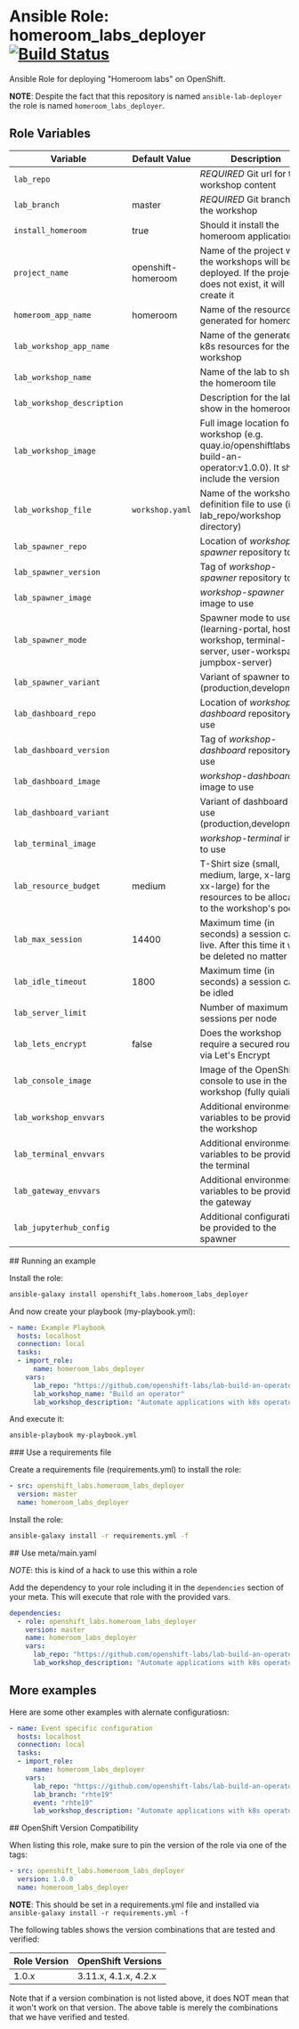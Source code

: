 Ansible Role: homeroom_labs_deployer
[![Build Status](https://travis-ci.org/openshifthomeroom/ansible-labs-deployer.svg?branch=master)](https://travis-ci.org/openshifthomeroom/ansible-labs-deployer)
=========

Ansible Role for deploying "Homeroom labs" on OpenShift.

__NOTE__: Despite the fact that this repository is named `ansible-lab-deployer` the role is named `homeroom_labs_deployer`.

Role Variables
------------

|Variable                 | Default Value     | Description   |
|-------------------------|-------------------|---------------|
|`lab_repo`               |  | *REQUIRED* Git url for the workshop content |
|`lab_branch`             | master | *REQUIRED* Git branch for the workshop |
|`install_homeroom`       | true | Should it install the homeroom application |
|`project_name`           | openshift-homeroom | Name of the project where the workshops will be deployed. If the project does not exist, it will create it |
|`homeroom_app_name`      | homeroom | Name of the resources generated for homeroom |
|`lab_workshop_app_name`  |  | Name of the generated k8s resources for the workshop |
|`lab_workshop_name`        |  | Name of the lab to show in the homeroom tile |
|`lab_workshop_description` |  | Description for the lab to show in the homeroom tile |
|`lab_workshop_image`     |  | Full image location for the workshop (e.g. quay.io/openshiftlabs/lab-build-an-operator:v1.0.0). It should include the version|
|`lab_workshop_file`        | `workshop.yaml` | Name of the workshop definition file to use (in lab_repo/workshop directory) |
|`lab_spawner_repo`     | | Location of *workshop-spawner* repository to use |
|`lab_spawner_version`  | | Tag of *workshop-spawner* repository to use |
|`lab_spawner_image`    | | *workshop-spawner* image to use |
|`lab_spawner_mode`     | | Spawner mode to use (learning-portal, hosted-workshop, terminal-server, user-workspace, jumpbox-server) |
|`lab_spawner_variant`  | | Variant of spawner to use (production,development) |
|`lab_dashboard_repo`      |  | Location of *workshop-dashboard* repository to use |
|`lab_dashboard_version`   |  | Tag of *workshop-dashboard* repository to use |
|`lab_dashboard_image`     |  | *workshop-dashboard* image to use |
|`lab_dashboard_variant`   |  | Variant of dashboard to use (production,development) |
|`lab_terminal_image`     |  | *workshop-terminal* image to use |
|`lab_resource_budget`    | medium | T-Shirt size (small, medium, large, x-large, xx-large) for the resources to be allocated to the workshop's pods |
|`lab_max_session`        | 14400 | Maximum time (in seconds) a session can live. After this time it will be deleted no matter what |
|`lab_idle_timeout`       | 1800 | Maximum time (in seconds) a session can be idled |
|`lab_server_limit`       | | Number of maximum sessions per node |
|`lab_lets_encrypt`       | false | Does the workshop require a secured route via Let's Encrypt |
|`lab_console_image`      | | Image of the OpenShift console to use in the workshop (fully quialified)|
|`lab_workshop_envvars`   |  | Additional environment variables to be provided to the workshop |
|`lab_terminal_envvars`   |  | Additional environment variables to be provided to the terminal |
|`lab_gateway_envvars`    |  | Additional environment variables to be provided to the gateway |
|`lab_jupyterhub_config`  |  | Additional configuration to be provided to the spawner |

## Running an example

Install the role:

```bash
ansible-galaxy install openshift_labs.homeroom_labs_deployer
```

And now create your playbook (my-playbook.yml):

```yaml
- name: Example Playbook
  hosts: localhost
  connection: local
  tasks:
  - import_role:
      name: homeroom_labs_deployer
    vars:
      lab_repo: "https://github.com/openshift-labs/lab-build-an-operator"
      lab_workshop_name: "Build an operator"
      lab_workshop_description: "Automate applications with k8s operators"
```

And execute it:

```bash
ansible-playbook my-playbook.yml
```

### Use a requirements file

Create a requirements file (requirements.yml) to install the role:

```yaml
- src: openshift_labs.homeroom_labs_deployer
  version: master
  name: homeroom_labs_deployer
```

Install the role:

```bash
ansible-galaxy install -r requirements.yml -f
```

## Use meta/main.yaml

_NOTE_: this is kind of a hack to use this within a role

Add the dependency to your role including it in the `dependencies` section of your meta. This will execute that role with the provided vars.

```yaml
dependencies:
  - role: openshift_labs.homeroom_labs_deployer
    version: master
    name: homeroom_labs_deployer
    vars:
      lab_repo: "https://github.com/openshift-labs/lab-build-an-operator"
      lab_workshop_description: "Automate applications with k8s operators"
```

## More examples

Here are some other examples with alernate configuratiosn:

```yaml
- name: Event specific configuration
  hosts: localhost
  connection: local
  tasks:
  - import_role:
      name: homeroom_labs_deployer
    vars:
      lab_repo: "https://github.com/openshift-labs/lab-build-an-operator"
      lab_branch: "rhte19"
      event: "rhte19"
      lab_workshop_description: "Automate applications with k8s operators"
```


## OpenShift Version Compatibility

When listing this role, make sure to pin the version of the role via one of the tags:

```yaml
- src: openshift_labs.homeroom_labs_deployer
  version: 1.0.0
  name: homeroom_labs_deployer
```

__NOTE__: This should be set in a requirements.yml file and installed via `ansible-galaxy install -r requirements.yml -f`

The following tables shows the version combinations that are tested and verified:

|Role Version  | OpenShift Versions        |
|--------------|---------------------------|
| 1.0.x        |    3.11.x, 4.1.x, 4.2.x   |

Note that if a version combination is not listed above, it does NOT mean that it won't work on that version. The above table is merely the combinations that we have verified and tested.
